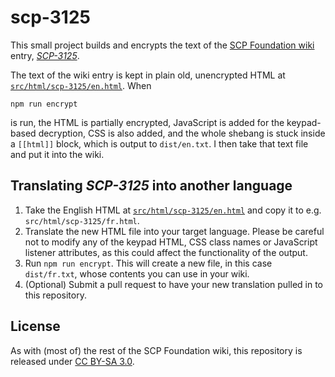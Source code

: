 # scp-3125

This small project builds and encrypts the text of the [SCP Foundation wiki](http://www.scp-wiki.net/) entry, [*SCP-3125*](http://www.scp-wiki.net/scp-3125).

The text of the wiki entry is kept in plain old, unencrypted HTML at [`src/html/scp-3125/en.html`](https://github.com/qntm/scp-3125/tree/master/src/html/scp-3125). When

```npm run encrypt```

is run, the HTML is partially encrypted, JavaScript is added for the keypad-based decryption, CSS is also added, and the whole shebang is stuck inside a `[[html]]` block, which is output to `dist/en.txt`. I then take that text file and put it into the wiki.

## Translating *SCP-3125* into another language

1. Take the English HTML at [`src/html/scp-3125/en.html`](https://github.com/qntm/scp-3125/en.html) and copy it to e.g. `src/html/scp-3125/fr.html`.
2. Translate the new HTML file into your target language. Please be careful not to modify any of the keypad HTML, CSS class names or JavaScript listener attributes, as this could affect the functionality of the output.
3. Run `npm run encrypt`. This will create a new file, in this case `dist/fr.txt`, whose contents you can use in your wiki.
4. (Optional) Submit a pull request to have your new translation pulled in to this repository.

## License

As with (most of) the rest of the SCP Foundation wiki, this repository is released under [CC BY-SA 3.0](https://creativecommons.org/licenses/by-sa/3.0/).
